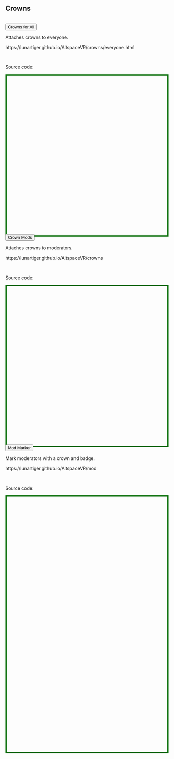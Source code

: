 <h2>Crowns</h2>
<br>
<button class="collapsible" id="all" data-parent="all" data-child="all-child">Crowns for All</button>
<div id="all-child" class="innertext" data-parent="all">
	<p>Attaches crowns to everyone.</p>
	<p><a href="https://lunartiger.github.io/AltspaceVR/crowns/everyone.html" style="text-decoration:none">https://lunartiger.github.io/AltspaceVR/crowns/everyone.html</a></p>
	<br>
	<p>Source code:</p>
	<div id='rawfile0' style="border: 0;max-width:100%;max-height:95%;height:500px;width:705px;display: inline-block;">
		<pre id="thePre0" style="text-align:left; background:transparent; color: green;max-width:100%;max-height:100%;height:900px;width:705px;border: 4px solid #006900;margin: auto;overflow: scroll;display: block;"></pre>
	</div>
</div>
<script>
fetch('https://raw.githubusercontent.com/LunarTiger/AltspaceVR/master/crowns/everyone.html')
.then(body=>body.text())
.then(body=>{document.getElementById('thePre0').innerText = body;})
</script>
<button class="collapsible" id="mods" data-parent="mods" data-child="mods-child">Crown Mods</button>
<div id="mods-child" class="innertext" data-parent="mods">
	<p>Attaches crowns to moderators.</p>
	<p><a href="https://lunartiger.github.io/AltspaceVR/crowns" style="text-decoration:none">https://lunartiger.github.io/AltspaceVR/crowns</a></p>
	<br>
	<p>Source code:</p>
	<div id='rawfile1' style="border: 0;max-width:100%;max-height:95%;height:500px;width:705px;display: inline-block;">
		<pre id="thePre1" style="text-align:left; background:transparent; color: green;max-width:100%;max-height:100%;height:900px;width:705px;border: 4px solid #006900;margin: auto;overflow: scroll;display: block;"></pre>
	</div>
</div>
<script>
fetch('https://raw.githubusercontent.com/LunarTiger/AltspaceVR/master/crowns/index.html')
.then(body=>body.text())
.then(body=>{document.getElementById('thePre1').innerText = body;})
</script>
<button class="collapsible" id="marker" data-parent="marker" data-child="marker-child">Mod Marker</button>
<div id="marker-child" class="innertext" data-parent="marker">
	<p>Mark moderators with a crown and badge.</p>
	<p><a href="https://lunartiger.github.io/AltspaceVR/mod" style="text-decoration:none">https://lunartiger.github.io/AltspaceVR/mod</a></p>
	<br>
	<p>Source code:</p>
	<div id='rawfile2' style="border: 0;max-width:100%;max-height:95%;height:800px;width:705px;display: inline-block;">
		<pre id="thePre2" style="text-align:left; background:transparent; color: green;max-width:100%;max-height:100%;height:900px;width:705px;border: 4px solid #006900;margin: auto;overflow: scroll;display: block;"></pre>
	</div>
</div>
<script>
fetch('https://raw.githubusercontent.com/LunarTiger/AltspaceVR/master/mod/index.html')
.then(body=>body.text())
.then(body=>{document.getElementById('thePre2').innerText = body;})
</script>
<hr style="height:50px; visibility:hidden;" />
